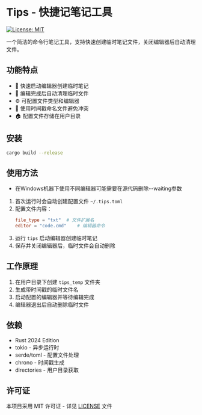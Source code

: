 # Tips - 快捷记笔记工具

[![License: MIT](https://img.shields.io/badge/License-MIT-yellow.svg)](https://opensource.org/licenses/MIT)

一个简洁的命令行笔记工具，支持快速创建临时笔记文件，关闭编辑器后自动清理文件。

## 功能特点

- 🚀 快速启动编辑器创建临时笔记
- 🧹 编辑完成后自动清理临时文件
- ⚙️ 可配置文件类型和编辑器
- 📝 使用时间戳命名文件避免冲突
- 🏠 配置文件存储在用户目录

## 安装

```bash
cargo build --release
```

## 使用方法
- 在Windows机器下使用不同编辑器可能需要在源代码删除--waiting参数
1. 首次运行时会自动创建配置文件 `~/.tips.toml`
2. 配置文件内容：
   ```toml
   file_type = "txt"  # 文件扩展名
   editor = "code.cmd"    # 编辑器命令
   ```
3. 运行 `tips` 启动编辑器创建临时笔记
4. 保存并关闭编辑器后，临时文件会自动删除


## 工作原理

1. 在用户目录下创建 `tips_temp` 文件夹
2. 生成带时间戳的临时文件名
3. 启动配置的编辑器并等待编辑完成
4. 编辑器退出后自动删除临时文件

## 依赖

- Rust 2024 Edition
- tokio - 异步运行时
- serde/toml - 配置文件处理
- chrono - 时间戳生成
- directories - 用户目录获取

## 许可证

本项目采用 MIT 许可证 - 详见 [LICENSE](LICENSE) 文件